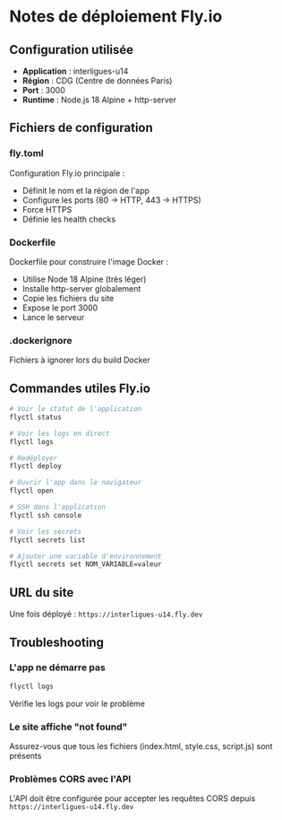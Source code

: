 # Notes de déploiement Fly.io

## Configuration utilisée

- **Application** : interligues-u14
- **Région** : CDG (Centre de données Paris)
- **Port** : 3000
- **Runtime** : Node.js 18 Alpine + http-server

## Fichiers de configuration

### fly.toml
Configuration Fly.io principale :
- Définit le nom et la région de l'app
- Configure les ports (80 → HTTP, 443 → HTTPS)
- Force HTTPS
- Définie les health checks

### Dockerfile
Dockerfile pour construire l'image Docker :
- Utilise Node 18 Alpine (très léger)
- Installe http-server globalement
- Copie les fichiers du site
- Expose le port 3000
- Lance le serveur

### .dockerignore
Fichiers à ignorer lors du build Docker

## Commandes utiles Fly.io

```bash
# Voir le statut de l'application
flyctl status

# Voir les logs en direct
flyctl logs

# Redéployer
flyctl deploy

# Ouvrir l'app dans le navigateur
flyctl open

# SSH dans l'application
flyctl ssh console

# Voir les secrets
flyctl secrets list

# Ajouter une variable d'environnement
flyctl secrets set NOM_VARIABLE=valeur
```

## URL du site

Une fois déployé : `https://interligues-u14.fly.dev`

## Troubleshooting

### L'app ne démarre pas
```bash
flyctl logs
```
Vérifie les logs pour voir le problème

### Le site affiche "not found"
Assurez-vous que tous les fichiers (index.html, style.css, script.js) sont présents

### Problèmes CORS avec l'API
L'API doit être configurée pour accepter les requêtes CORS depuis `https://interligues-u14.fly.dev`

